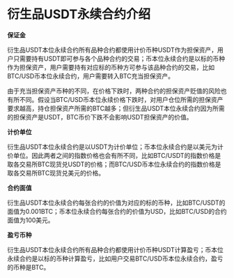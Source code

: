 # 衍生品USDT永续合约介绍

**保证金**

衍生品USDT本位永续合约所有品种合约都使用计价币种USDT作为担保资产，用户只需要持有USDT即可参与各个品种合约的交易；币本位永续合约是以标的币种作为担保资产，用户需要持有对应标的币种方可参与该品种合约的交易，比如BTC/USD币本位永续合约，用户需要转入BTC充当担保资产。 

由于充当担保资产币种的不同，在价格下跌时，两种合约的担保资产贬值的风险也有所不同。假设当BTC/USD币本位永续价格下跌时，对用户仓位所需的担保资产要求越高，持仓担保资产所需的BTC越多；但衍生品USDT本位永续合约因为所需的担保资产是USDT，BTC币价下跌不会影响USDT担保资产的价值。

**计价单位**

衍生品USDT本位永续合约是以USDT为计价单位；币本位永续合约是以美元为计价单位。因此两者之间的指数价格也会有所不同，比如BTC/USDT的指数价格是取各交易所BTC现货兑USDT的价格；而BTC/USD币本位永续合约的指数价格是取各交易所BTC现货兑美元的价格。

**合约面值**

衍生品USDT本位永续合约每张合约的价值为对应的标的币种，比如BTC/USDT的面值为0.001BTC；币本位永续合约每张合约的价值为USD，比如BTC/USD的合约面值为100美元。

**盈亏币种**

衍生品USDT本位永续合约所有品种合约都使用计价币种USDT计算盈亏；币本位永续合约是以标的币种计算盈亏，比如用户交易BTC/USD币本位永续合约，盈亏的币种是BTC。